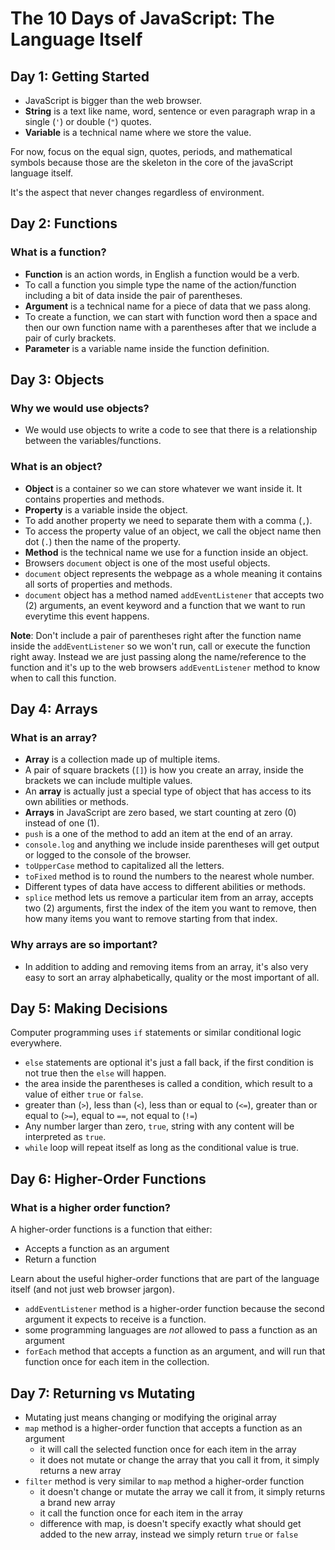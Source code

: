 # The 10 Days of JavaScript: The Language Itself

## Day 1: Getting Started

- JavaScript is bigger than the web browser.
- **String** is a text like name, word, sentence or even paragraph wrap in a single (`'`) or double (`"`) quotes.
- **Variable** is a technical name where we store the value.

For now, focus on the equal sign, quotes, periods, and mathematical symbols because those are the skeleton in the core of the javaScript language itself.

It's the aspect that never changes regardless of environment.


## Day 2: Functions

### What is a function?

- **Function** is an action words, in English a function would be a verb.
- To call a function you simple type the name of the action/function including a bit of data inside the pair of parentheses.
- **Argument** is a technical name for a piece of data that we pass along.
- To create a function, we can start with function word then a space and then our own function name with a parentheses after that we include a pair of curly brackets.
- **Parameter** is a variable name inside the function definition.


## Day 3: Objects

### Why we would use objects?

- We would use objects to write a code to see that there is a relationship between the variables/functions.

### What is an object?

- **Object** is a container so we can store whatever we want inside it. It contains properties and methods.
- **Property** is a variable inside the object.
- To add another property we need to separate them with a comma (`,`).
- To access the property value of an object, we call the object name then dot (`.`) then the name of the property.
- **Method** is the technical name we use for a function inside an object.
- Browsers `document` object is one of the most useful objects.
- `document` object represents the webpage as a whole meaning it contains all sorts of properties and methods.
- `document` object has a method named `addEventListener` that accepts two (2) arguments, an event keyword and a function that we want to run everytime this event happens.

**Note**: Don't include a pair of parentheses right after the function name inside the `addEventListener` so we won't run, call or execute the function right away. Instead we are just passing along the name/reference to the function and it's up to the web browsers `addEventListener` method to know when to call this function.


## Day 4: Arrays

### What is an array?

- **Array** is a collection made up of multiple items.
- A pair of square brackets (`[]`) is how you create an array, inside the brackets we can include multiple values.
- An **array** is actually just a special type of object that has access to its own abilities or methods.
- **Arrays** in JavaScript are zero based, we start counting at zero (0) instead of one (1).
- `push` is a one of the method to add an item at the end of an array.
- `console.log` and anything we include inside parentheses will get output or logged to the console of the browser.
- `toUpperCase` method to capitalized all the letters.
- `toFixed` method is to round the numbers to the nearest whole number.
- Different types of data have access to different abilities or methods.
- `splice` method lets us remove a particular item from an array, accepts two (2) arguments, first the index of the item you want to remove, then how many items you want to remove starting from that index.

### Why arrays are so important?

- In addition to adding and removing items from an array, it's also very easy to sort an array alphabetically, quality or the most important of all.


## Day 5: Making Decisions

Computer programming uses `if` statements or similar conditional logic everywhere.

- `else` statements are optional it's just a fall back, if the first condition is not true then the `else` will happen.
- the area inside the parentheses is called a condition, which result to a value of either `true` or `false`.
- greater than (`>`), less than (`<`), less than or equal to (`<=`), greater than or equal to (`>=`), equal to `==`, not equal to (`!=`)
- Any number larger than zero, `true`, string with any content will be interpreted as `true`.
- `while` loop will repeat itself as long as the conditional value is true.


## Day 6: Higher-Order Functions

### What is a higher order function?

A higher-order functions is a function that either:

- Accepts a function as an argument
- Return a function

Learn about the useful higher-order functions that are part of the language itself (and not just web browser jargon).

- `addEventListener` method is a higher-order function because the second argument it expects to receive is a function.
- some programming languages are _not_ allowed to pass a function as an argument
- `forEach` method that accepts a function as an argument, and will run that function once for each item in the collection.


## Day 7: Returning vs Mutating

- Mutating just means changing or modifying the original array
- `map` method is a higher-order function that accepts a function as an argument
  - it will call the selected function once for each item in the array
  - it does not mutate or change the array that you call it from, it simply returns a new array
- `filter` method is very similar to `map` method a higher-order function
  - it doesn't change or mutate the array we call it from, it simply returns a brand new array
  - it call the function once for each item in the array
  - difference with map, is doesn't specify exactly what should get added to the new array, instead we simply return `true` or `false`
